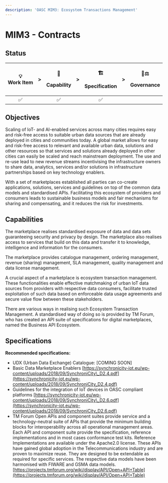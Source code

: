 ```yaml
---
description: 'OASC MIM3: Ecosystem Transactions Management'
---
```


# MIM3 - Contracts

## Status <a id="MIM1:ContextInformationManagement-Goal"></a>

<table>
  <thead>
    <tr>
      <th style="text-align:center">&#x1F4A1;
        <br />Work Item</th>
      <th style="text-align:center">&gt;</th>
      <th style="text-align:center">
        <p>&#x1F9E9;</p>
        <p>Capability</p>
      </th>
      <th style="text-align:center">&gt;</th>
      <th style="text-align:center">
        <p>&#x1F3D7;</p>
        <p>Specification</p>
      </th>
      <th style="text-align:center">&gt;</th>
      <th style="text-align:center">
        <p>&#x1F469;&#x2696;</p>
        <p>Governance</p>
      </th>
    </tr>
  </thead>
  <tbody>
    <tr>
      <td style="text-align:center">&#x2705;</td>
      <td style="text-align:center"></td>
      <td style="text-align:center">&#x2705;</td>
      <td style="text-align:center"></td>
      <td style="text-align:center">&#x2705;</td>
      <td style="text-align:center"></td>
      <td style="text-align:center"></td>
    </tr>
  </tbody>
</table>

## Objectives <a id="MIM3:EcosystemTransactionManagement-Goals"></a>

Scaling of IoT- and AI-enabled services across many cities requires easy and risk-free access to suitable urban data sources that are already deployed in cities and communities today. A global market allows for easy and risk-free access to relevant and available urban data, solutions and other resources so that services and solutions already deployed in other cities can easily be scaled and reach mainstream deployment. The use and re-use lead to new revenue streams incentivising the infrastructure owners to share data, analytics, services and/or solutions in infrastructure partnerships based on key technology enablers.

With a set of marketplaces established all parties can co-create applications, solutions, services and guidelines on top of the common data models and standardised APIs. Facilitating this ecosystem of providers and consumers leads to sustainable business models and fair mechanisms for sharing and compensating, and it reduces the risk for investments.

## Capabilities <a id="MIM3:EcosystemTransactionManagement-Capabilities"></a>

The marketplace realises standardised exposure of data and data sets guaranteeing security and privacy by design. The marketplace also realises access to services that build on this data and transfer it to knowledge, intelligence and information for the consumers.

The marketplace provides catalogue management, ordering management, revenue \(sharing\) management, SLA management, quality management and data license management.

A crucial aspect of a marketplace is ecosystem transaction management. These functionalities enable effective matchmaking of urban IoT data sources from providers with respective data consumers, facilitate trusted exploitation of such data based on enforceable data usage agreements and secure value flow between these stakeholders.

There are various ways in realising such Ecosystem Transaction Management. A standardised way of doing so is provided by TM Forum, who has created an API suite of specifications for digital marketplaces, named the Business API Ecosystem.

## Specifications <a id="MIM3:EcosystemTransactionManagement-Recommendedspecifications"></a>

**Recommended specifications:**

* UDX \(Urban Data Exchange\) Catalogue: \[COMING SOON\]
* Basic Data Marketplace Enablers [https://synchronicity-iot.eu/wp-content/uploads/2018/09/SynchroniCity\_D2.4.pdf](https://synchronicity-iot.eu/wp-content/uploads/2018/09/SynchroniCity_D2.4.pdf)
* Guidelines for the integration of IoT devices in OASC compliant platforms  [https://synchronicity-iot.eu/wp-content/uploads/2018/09/SynchroniCity\_D2.6.pdf](https://synchronicity-iot.eu/wp-content/uploads/2018/09/SynchroniCity_D2.6.pdf)
* TM Forum Open APIs and component suites provide service and a technology-neutral suite of APIs that provide the minimum building blocks for interoperability across all operational management areas.  Each API and component suite provide the specification, reference implementations and in most cases conformance test kits. Reference Implementations are available under the Apache2.0 license. These APIs have gained global adoption in the Telecommunications industry and are proven to maximize reuse. They are designed to be extendable as required for specific services. The respective data models have been harmonised with FIWARE and GSMA data models. [https://projects.tmforum.org/wiki/display/API/Open+API+Table](https://projects.tmforum.org/wiki/display/API/Open+API+Table)

